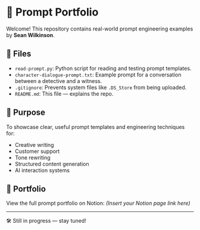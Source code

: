 # 🧠 Prompt Portfolio

Welcome! This repository contains real-world prompt engineering examples by **Sean Wilkinson**.

## 📂 Files

- `read-prompt.py`: Python script for reading and testing prompt templates.
- `character-dialogue-prompt.txt`: Example prompt for a conversation between a detective and a witness.
- `.gitignore`: Prevents system files like `.DS_Store` from being uploaded.
- `README.md`: This file — explains the repo.

## 🎯 Purpose

To showcase clear, useful prompt templates and engineering techniques for:
- Creative writing
- Customer support
- Tone rewriting
- Structured content generation
- AI interaction systems

## 🔗 Portfolio

View the full prompt portfolio on Notion: *(Insert your Notion page link here)*

---

🛠 Still in progress — stay tuned!